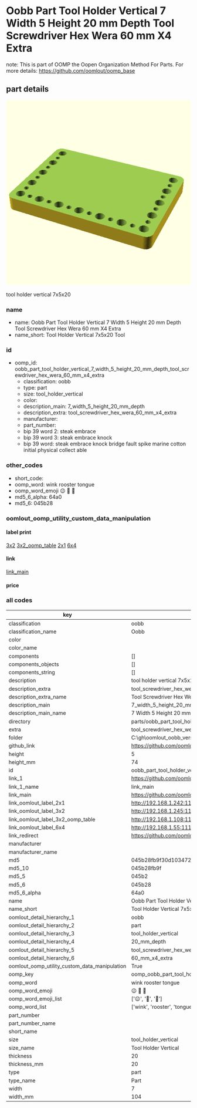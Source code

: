 # Oobb Part Tool Holder Vertical 7 Width 5 Height 20 mm Depth Tool Screwdriver Hex Wera 60 mm X4 Extra  

note: This is part of OOMP the Oopen Organization Method For Parts. For more details: https://github.com/oomlout/oomp_base

##  part details
  

[![](3dpr.png)](3dpr.png)

tool holder vertical 7x5x20



### name
* name: Oobb Part Tool Holder Vertical 7 Width 5 Height 20 mm Depth Tool Screwdriver Hex Wera 60 mm X4 Extra
* name_short: Tool Holder Vertical 7x5x20 Tool
### id
* oomp_id: oobb_part_tool_holder_vertical_7_width_5_height_20_mm_depth_tool_screwdriver_hex_wera_60_mm_x4_extra
  * classification: oobb
  * type: part
  * size: tool_holder_vertical
  * color: 
  * description_main: 7_width_5_height_20_mm_depth
  * description_extra: tool_screwdriver_hex_wera_60_mm_x4_extra
  * manufacturer: 
  * part_number: 
  * bip 39 word 2: steak embrace
  * bip 39 word 3: steak embrace knock
  * bip 39 word: steak embrace knock bridge fault spike marine cotton initial physical collect able

### other_codes
* short_code: 
* oomp_word: wink rooster tongue
* oomp_word_emoji :wink: :rooster: :tongue:
* md5_6_alpha: 64a0
* md5_6: 045b28






### oomlout_oomp_utility_custom_data_manipulation
#### label print
[3x2](http://192.168.1.245:1112/?label=oomp%2064a0)
[3x2_oomp_table](http://192.168.1.108:1112/?label=oomp%2064a0)
[2x1](http://192.168.1.242:1112/?label=oomp%2064a0)
[6x4](http://192.168.1.55:1112/?label=oomp%2064a0)    

#### link

[link_main](https://github.com/oomlout/oomlout_oobb_version_4_generated_parts/tree/main/navigation_oomp/oobb/part/tool_holder_vertical/7_width_5_height_20_mm_depth/tool_screwdriver_hex_wera_60_mm_x4_extra/part)                              

#### price







### all codes 
| key | value |  
| --- | --- |  
| classification | oobb |  
| classification_name | Oobb |  
| color |  |  
| color_name |  |  
| components | [] |  
| components_objects | [] |  
| components_string | [] |  
| description | tool holder vertical 7x5x20 |  
| description_extra | tool_screwdriver_hex_wera_60_mm_x4_extra |  
| description_extra_name | Tool Screwdriver Hex Wera 60 mm X4 Extra |  
| description_main | 7_width_5_height_20_mm_depth |  
| description_main_name | 7 Width 5 Height 20 mm Depth |  
| directory | parts/oobb_part_tool_holder_vertical_7_width_5_height_20_mm_depth_tool_screwdriver_hex_wera_60_mm_x4_extra |  
| extra | tool_screwdriver_hex_wera_60_mm_x4 |  
| folder | C:\gh\oomlout_oobb_version_4_generated_parts\parts\oobb_part_tool_holder_vertical_7_width_5_height_20_mm_depth_tool_screwdriver_hex_wera_60_mm_x4_extra |  
| github_link | https://github.com/oomlout/oomlout_oomp_part_src/tree/main/parts/oobb_part_tool_holder_vertical_7_width_5_height_20_mm_depth_tool_screwdriver_hex_wera_60_mm_x4_extra |  
| height | 5 |  
| height_mm | 74 |  
| id | oobb_part_tool_holder_vertical_7_width_5_height_20_mm_depth_tool_screwdriver_hex_wera_60_mm_x4_extra |  
| link_1 | https://github.com/oomlout/oomlout_oobb_version_4_generated_parts/tree/main/navigation_oomp/oobb/part/tool_holder_vertical/7_width_5_height_20_mm_depth/tool_screwdriver_hex_wera_60_mm_x4_extra/part |  
| link_1_name | link_main |  
| link_main | https://github.com/oomlout/oomlout_oobb_version_4_generated_parts/tree/main/navigation_oomp/oobb/part/tool_holder_vertical/7_width_5_height_20_mm_depth/tool_screwdriver_hex_wera_60_mm_x4_extra/part |  
| link_oomlout_label_2x1 | http://192.168.1.242:1112/?label=oomp%2064a0 |  
| link_oomlout_label_3x2 | http://192.168.1.245:1112/?label=oomp%2064a0 |  
| link_oomlout_label_3x2_oomp_table | http://192.168.1.108:1112/?label=oomp%2064a0 |  
| link_oomlout_label_6x4 | http://192.168.1.55:1112/?label=oomp%2064a0 |  
| link_redirect | https://github.com/oomlout/oomlout_oobb_version_4_generated_parts/tree/main/parts/oobb_tool_holder_vertical_07_05_20_ex_tool_screwdriver_hex_wera_60_mm_x4 |  
| manufacturer |  |  
| manufacturer_name |  |  
| md5 | 045b28fb9f30d1034729f1bcf79226a8 |  
| md5_10 | 045b28fb9f |  
| md5_5 | 045b2 |  
| md5_6 | 045b28 |  
| md5_6_alpha | 64a0 |  
| name | Oobb Part Tool Holder Vertical 7 Width 5 Height 20 mm Depth Tool Screwdriver Hex Wera 60 mm X4 Extra |  
| name_short | Tool Holder Vertical 7x5x20 Tool |  
| oomlout_detail_hierarchy_1 | oobb |  
| oomlout_detail_hierarchy_2 | part |  
| oomlout_detail_hierarchy_3 | tool_holder_vertical |  
| oomlout_detail_hierarchy_4 | 20_mm_depth |  
| oomlout_detail_hierarchy_5 | tool_screwdriver_hex_wera |  
| oomlout_detail_hierarchy_6 | 60_mm_x4_extra |  
| oomlout_oomp_utility_custom_data_manipulation | True |  
| oomp_key | oomp_oobb_part_tool_holder_vertical_7_width_5_height_20_mm_depth_tool_screwdriver_hex_wera_60_mm_x4_extra |  
| oomp_word | wink rooster tongue |  
| oomp_word_emoji | :wink: :rooster: :tongue: |  
| oomp_word_emoji_list | [':wink:', ':rooster:', ':tongue:'] |  
| oomp_word_list | ['wink', 'rooster', 'tongue'] |  
| part_number |  |  
| part_number_name |  |  
| short_name |  |  
| size | tool_holder_vertical |  
| size_name | Tool Holder Vertical |  
| thickness | 20 |  
| thickness_mm | 20 |  
| type | part |  
| type_name | Part |  
| width | 7 |  
| width_mm | 104 |  
